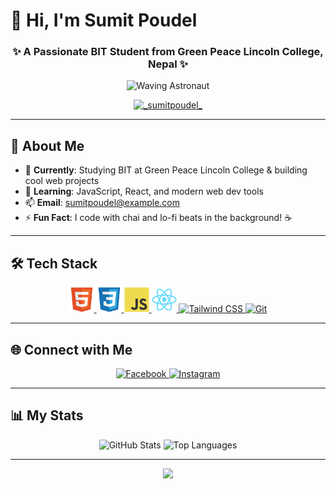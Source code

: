 # 👋 Hi, I'm Sumit Poudel

<div align="center">
  <h3>✨ A Passionate BIT Student from Green Peace Lincoln College, Nepal ✨</h3>
  <img src="https://user-images.githubusercontent.com/74038190/225813708-98b745f2-7d22-48cf-9150-083f1b00d6c9.gif" alt="Waving Astronaut" width="300"/>
</div>

<p align="center">
  <a href="https://www.instagram.com/_sumitpoudel_/" target="_blank">
    <img src="https://img.shields.io/badge/Follow-%40_sumitpoudel_-E4405F?style=for-the-badge&logo=instagram&logoColor=white" alt="_sumitpoudel_"/>
  </a>
</p>

---

## 🚀 About Me
- 🔭 **Currently**: Studying BIT at Green Peace Lincoln College & building cool web projects
- 🌱 **Learning**: JavaScript, React, and modern web dev tools
- 📫 **Email**: sumitpoudel@example.com
- ⚡ **Fun Fact**: I code with chai and lo-fi beats in the background! ☕

---

## 🛠️ Tech Stack
<p align="center">
  <a href="https://www.w3.org/html/" target="_blank">
    <img src="https://raw.githubusercontent.com/devicons/devicon/master/icons/html5/html5-original.svg" alt="HTML5" width="40" height="40" title="HTML5"/>
  </a>
  <a href="https://www.w3schools.com/css/" target="_blank">
    <img src="https://raw.githubusercontent.com/devicons/devicon/master/icons/css3/css3-original.svg" alt="CSS3" width="40" height="40" title="CSS3"/>
  </a>
  <a href="https://developer.mozilla.org/en-US/docs/Web/JavaScript" target="_blank">
    <img src="https://raw.githubusercontent.com/devicons/devicon/master/icons/javascript/javascript-original.svg" alt="JavaScript" width="40" height="40" title="JavaScript"/>
  </a>
  <a href="https://reactjs.org/" target="_blank">
    <img src="https://raw.githubusercontent.com/devicons/devicon/master/icons/react/react-original.svg" alt="React" width="40" height="40" title="React"/>
  </a>
  <a href="https://tailwindcss.com/" target="_blank">
    <img src="https://www.vectorlogo.zone/logos/tailwindcss/tailwindcss-icon.svg" alt="Tailwind CSS" width="40" height="40" title="Tailwind CSS"/>
  </a>
  <a href="https://git-scm.com/" target="_blank">
    <img src="https://www.vectorlogo.zone/logos/git-scm/git-scm-icon.svg" alt="Git" width="40" height="40" title="Git"/>
  </a>
</p>

---

## 🌐 Connect with Me
<p align="center">
  <a href="https://www.facebook.com/sumit.poudel.188152" target="_blank">
    <img src="https://raw.githubusercontent.com/rahuldkjain/github-profile-readme-generator/master/src/images/icons/Social/facebook.svg" alt="Facebook" height="30" width="40"/>
  </a>
  <a href="https://www.instagram.com/_sumitpoudel_/" target="_blank">
    <img src="https://raw.githubusercontent.com/rahuldkjain/github-profile-readme-generator/master/src/images/icons/Social/instagram.svg" alt="Instagram" height="30" width="40"/>
  </a>
</p>

---

## 📊 My Stats
<p align="center">
  <img src="https://github-readme-stats.vercel.app/api?username=sumitx007&show_icons=true&theme=dracula&hide_border=true" alt="GitHub Stats"/>
  <img src="https://github-readme-stats.vercel.app/api/top-langs/?username=sumitx007&layout=compact&theme=dracula&hide_border=true" alt="Top Languages"/>
</p>

---

<div align="center">
  <img src="https://img.shields.io/badge/Made%20with-❤️%20by%20Sumit%20Poudel-blueviolet?style=flat-square"/>
</div>
